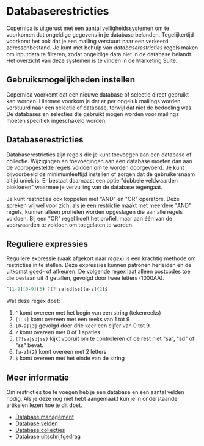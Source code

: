 # Databaserestricties
Copernica is uitgerust met een aantal veiligheidssystemen om te voorkomen
dat ongeldige gegevens in je database belanden. Tegelijkertijd voorkomt het
ook dat je een mailing verstuurt naar een verkeerd adressenbestand. Je kunt met
behulp van *databaserestricties* regels maken om inputdata te filteren, zodat
ongeldige data niet in de database belandt. Het overzicht van deze systemen
is te vinden in de Marketing Suite.

## Gebruiksmogelijkheden instellen
Copernica voorkomt dat een nieuwe database of selectie direct gebruikt kan
worden. Hiermee voorkom je dat er per ongeluk mailings worden verstuurd naar
een selectie of database, terwijl dat niet de bedoeling was. De databases en
selecties die gebruikt mogen worden voor mailings moeten specifiek ingeschakeld
worden.

## Databaserestricties
Databaserestricties zijn regels die je kunt toevoegen aan een database
of collectie. Wijzigingen en toevoegingen aan een database moeten dan
aan de vooropgestelde regels voldoen om te worden doorgevoerd.
Je kunt bijvoorbeeld de minimumleeftijd instellen of zorgen dat de
gebruikersnaam altijd uniek is. Er bestaat daarnaast een optie
"dubbele veldwaarden blokkeren" waarmee je vervuiling van de database
tegengaat.

Je kunt restricties ook koppelen met "AND" en "OR" operators. Deze spreken
vrijwel voor zich: als je een restrictie maakt met meerdere "AND" regels,
kunnen alleen profielen worden opgeslagen die aan alle regels voldoen.
Bij een "OR" regel hoeft het profiel, maar aan één van de voorwaarden te
voldoen om toegelaten te worden.

## Reguliere expressies
Reguliere expressie (vaak afgekort naar *regex*) is een krachtig methode
om restricties in te stellen. Deze expressies kunnen patronen herleiden en
de uitkomst goed- of afkeuren. De volgende regex laat alleen postcodes toe
die bestaan uit 4 getallen, gevolgd door twee letters (1000AA).

```javascript
^[1-9][0-9]{3} ?(?!sa|sd|ss)[a-z]{2}$
```

Wat deze regex doet:

1. `^` komt overeen met het begin van een string (tekenreeks)
2. `[1-9]` komt overeen met een reeks van 1 tot 9
3. `[0-9]{3}` gevolgd door drie keer een cijfer van 0 tot 9.
4. `?` komt overeen met 0 of 1 spaties
5. `(?!sa|sd|ss)` kijkt vooruit om te controleren of de rest niet "sa", "sd"
of "ss" bevat.
6. `[a-z]{2}` komt overeen met 2 letters
7. `$` komt overeen met het einde van de string

## Meer informatie
Om restricties toe te voegen heb je een database en een aantal velden nodig.
Als je deze nog niet hebt aangemaakt kun je in onderstaande artikelen lezen
hoe je dit doet.

* [Database management](./database-introduction)
* [Database velden](./database-fields)
* [Database collecties](./database-collections)
* [Database uitschrijfgedrag](./database-unsubscribe-behavior)

